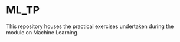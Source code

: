 # ML_TP
This repository houses the practical exercises undertaken during the module on Machine Learning.

